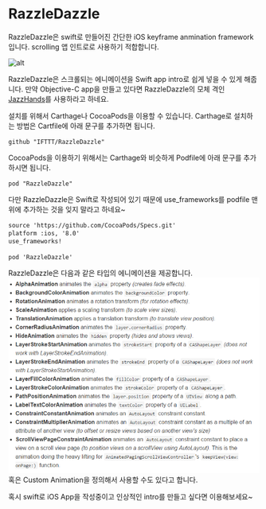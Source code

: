 # RazzleDazzle
RazzleDazzle은 swift로 만들어진 간단한 iOS keyframe anmination framework입니다.
scrolling 앱 인트로로 사용하기 적합합니다.  

![alt](https://github.com/IFTTT/RazzleDazzle/raw/master/Example/Docs/razzledazzle-demo.gif)

RazzleDazzle은 스크롤되는 에니메이션을 Swift app intro로 쉽게 넣을 수 있게 해줍니다.
만약 Objective-C app을 만들고 있다면 RazzleDazzle의 모체 격인 [JazzHands](https://github.com/IFTTT/JazzHands)를 사용하라고 하네요.

설치를 위해서 Carthage나 CocoaPods을 이용할 수 있습니다.
Carthage로 설치하는 방법은 Cartfile에 아래 문구를 추가하면 됩니다.
```
github "IFTTT/RazzleDazzle"
```
CocoaPods을 이용하기 위해서는 Carthage와 비슷하게 Podfile에 아래 문구를 추가하시면 됩니다.
```
pod "RazzleDazzle"
```
다만 RazzleDazzle은 Swift로 작성되어 있기 때문에 use_frameworks를 podfile 맨 위에 추가하는 것을 잊지 말라고 하네요~
```
source 'https://github.com/CocoaPods/Specs.git'
platform :ios, '8.0'
use_frameworks!

pod 'RazzleDazzle'
```

RazzleDazzle은 다음과 같은 타입의 에니메이션을 제공합니다.  
![alt text](https://raw.githubusercontent.com/TeamSEGO/github-trend-kr/master/img/020-13-1.PNG)  
혹은 Custom Animation을 정의해서 사용할 수도 있다고 합니다.

혹시 swift로 iOS App을 작성중이고 인상적인 intro를 만들고 싶다면 이용해보세요~
